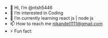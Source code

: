 - 👋 Hi, I’m @ntsh5446
- 👀 I’m interested in Coding
- 🌱 I’m currently learning react js | node js
- 📫 How to reach me nikandel1111@gmail.com
- ⚡ Fun fact: 

<!---
ntsh5446/ntsh5446 is a ✨ special ✨ repository because its `README.md` (this file) appears on your GitHub profile.
You can click the Preview link to take a look at your changes.
--->
